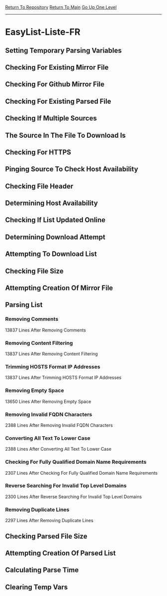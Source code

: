 [Return To Repository](https://github.com/deathbybandaid/piholeparser/)
[Return To Main](https://github.com/deathbybandaid/piholeparser/blob/master/RecentRunLogs/Mainlog.md)
[Go Up One Level](https://github.com/deathbybandaid/piholeparser/blob/master/RecentRunLogs/TopLevelScripts/30-Processing-External-Blacklists.md)
____________________________________
# EasyList-Liste-FR
## Setting Temporary Parsing Variables
## Checking For Existing Mirror File
## Checking For Github Mirror File
## Checking For Existing Parsed File
## Checking If Multiple Sources
## The Source In The File To Download Is
## Checking For HTTPS
## Pinging Source To Check Host Availability
## Checking File Header
## Determining Host Availability
## Checking If List Updated Online
## Determining Download Attempt
## Attempting To Download List
## Checking File Size
## Attempting Creation Of Mirror File
## Parsing List
### Removing Comments
13837 Lines After Removing Comments
### Removing Content Filtering
13837 Lines After Removing Content Filtering
### Trimming HOSTS Format IP Addresses
13837 Lines After Trimming HOSTS Format IP Addresses
### Removing Empty Space
13650 Lines After Removing Empty Space
### Removing Invalid FQDN Characters
2388 Lines After Removing Invalid FQDN Characters
### Converting All Text To Lower Case
2388 Lines After Converting All Text To Lower Case
### Checking For Fully Qualified Domain Name Requirements
2307 Lines After Checking For Fully Qualified Domain Name Requirements
### Reverse Searching For Invalid Top Level Domains
2300 Lines After Reverse Searching For Invalid Top Level Domains
### Removing Duplicate Lines
2297 Lines After Removing Duplicate Lines
## Checking Parsed File Size
## Attempting Creation Of Parsed List
## Calculating Parse Time
## Clearing Temp Vars
